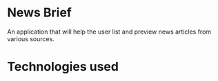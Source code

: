# News Brief
An application that will help the user list and preview news articles from various sources.

# Technologies used